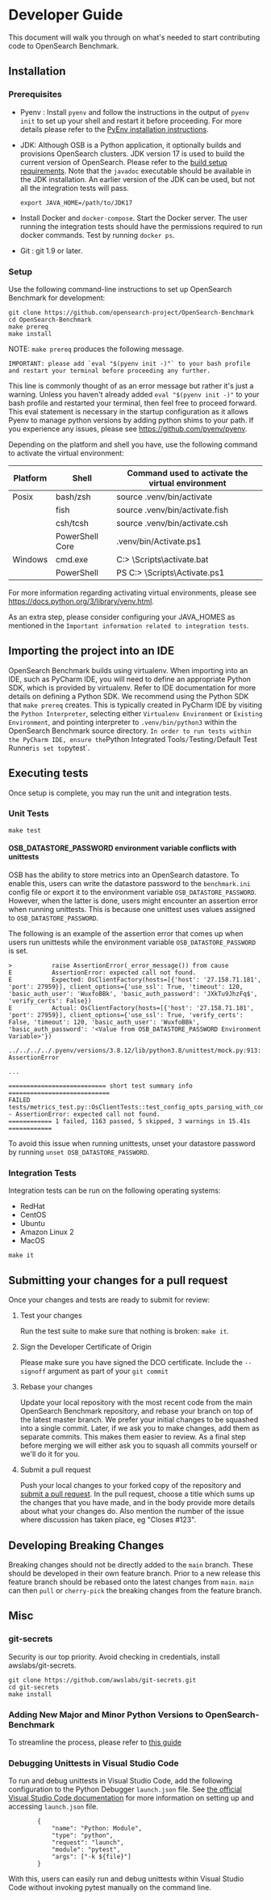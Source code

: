# Developer Guide

This document will walk you through on what's needed to start contributing code to OpenSearch Benchmark.

## Installation

### Prerequisites

  - Pyenv : Install `pyenv` and follow the instructions in the output of `pyenv init` to set up your shell and restart it before proceeding.
    For more details please refer to the [PyEnv installation instructions](https://github.com/pyenv/pyenv#installation).

  - JDK: Although OSB is a Python application, it optionally builds and provisions OpenSearch clusters.  JDK version 17 is used to build the current version of OpenSearch.  Please refer to the [build setup requirements](https://github.com/opensearch-project/OpenSearch/blob/ca564fd04f5059cf9e3ce8aba442575afb3d99f1/DEVELOPER_GUIDE.md#install-prerequisites).
    Note that the `javadoc` executable should be available in the JDK installation.  An earlier version of the JDK can be used, but not all the integration tests will pass.

    ```
    export JAVA_HOME=/path/to/JDK17

    ```

  - Install Docker and `docker-compose`.  Start the Docker server.  The user running the integration tests should have the permissions required to run docker commands.  Test by running `docker ps`.

  - Git : git 1.9 or later.

### Setup

Use the following command-line instructions to set up OpenSearch Benchmark for development:
```
git clone https://github.com/opensearch-project/OpenSearch-Benchmark
cd OpenSearch-Benchmark
make prereq
make install
```

NOTE: `make prereq` produces the following message.
```
IMPORTANT: please add `eval "$(pyenv init -)"` to your bash profile and restart your terminal before proceeding any further.
```
This line is commonly thought of as an error message but rather it's just a warning. Unless you haven't already added `eval "$(pyenv init -)"` to your bash profile and restarted your terminal, then feel free to proceed forward. This eval statement is necessary in the startup configuration as it allows Pyenv to manage python versions by adding python shims to your path. If you experience any issues, please see https://github.com/pyenv/pyenv.

Depending on the platform and shell you have, use the following command to activate the virtual environment:

| Platform | Shell | Command used to activate the virtual environment |
| --------------- | --------- | ------------------------------------- |
| Posix| bash/zsh | source .venv/bin/activate |
| | fish | source .venv/bin/activate.fish |
| | csh/tcsh | source .venv/bin/activate.csh |
|  | PowerShell Core | .venv/bin/Activate.ps1 |
| Windows | cmd.exe| C:\> <venv>\Scripts\activate.bat |
| | PowerShell | PS C:\> <venv>\Scripts\Activate.ps1 |

For more information regarding activating virtual environments, please see https://docs.python.org/3/library/venv.html.

As an extra step, please consider configuring your JAVA_HOMES as mentioned in the `Important information related to integration tests`.

## Importing the project into an IDE

OpenSearch Benchmark builds using virtualenv. When importing into an IDE, such as PyCharm IDE, you will need to define an appropriate Python SDK, which is provided by virtualenv.
Refer to IDE documentation for more details on defining a Python SDK. We recommend using the Python SDK that `make prereq` creates.
This is typically created in PyCharm IDE by visiting the `Python Interpreter`, selecting either `Virtualenv Environment` or `Existing Environment`, and pointing interpreter to `.venv/bin/python3` within the OpenSearch Benchmark source directory.
`
In order to run tests within the PyCharm IDE, ensure the `Python Integrated Tools` / `Testing` / `Default Test Runner` is set to `pytest`.

## Executing tests

Once setup is complete, you may run the unit and integration tests.

### Unit Tests

```
make test

```

#### OSB_DATASTORE_PASSWORD environment variable conflicts with unittests
OSB has the ability to store metrics into an OpenSearch datastore. To enable this, users can write the datastore password to the `benchmark.ini` config file or export it to the environment variable `OSB_DATASTORE_PASSWORD`. However, when the latter is done, users might encounter an assertion error when running unittests. This is because one unittest uses values assigned to `OSB_DATASTORE_PASSWORD`.

The following is an example of the assertion error that comes up when users run unittests while the environment variable `OSB_DATASTORE_PASSWORD` is set.
```
>           raise AssertionError(_error_message()) from cause
E           AssertionError: expected call not found.
E           Expected: OsClientFactory(hosts=[{'host': '27.158.71.181', 'port': 27959}], client_options={'use_ssl': True, 'timeout': 120, 'basic_auth_user': 'WuxfoBBk', 'basic_auth_password': 'JXkTu9JhzFq$', 'verify_certs': False})
E           Actual: OsClientFactory(hosts=[{'host': '27.158.71.181', 'port': 27959}], client_options={'use_ssl': True, 'verify_certs': False, 'timeout': 120, 'basic_auth_user': 'WuxfoBBk', 'basic_auth_password': '<Value from OSB_DATASTORE_PASSWORD Environment Variable>'})

../../../../.pyenv/versions/3.8.12/lib/python3.8/unittest/mock.py:913: AssertionError

...

=========================== short test summary info ============================
FAILED tests/metrics_test.py::OsClientTests::test_config_opts_parsing_with_config - AssertionError: expected call not found.
============ 1 failed, 1163 passed, 5 skipped, 3 warnings in 15.41s ============
```
To avoid this issue when running unittests, unset your datastore password by running `unset OSB_DATASTORE_PASSWORD`.

### Integration Tests

Integration tests can be run on the following operating systems:
  * RedHat
  * CentOS
  * Ubuntu
  * Amazon Linux 2
  * MacOS


```
make it

```

## Submitting your changes for a pull request

Once your changes and tests are ready to submit for review:

1. Test your changes

    Run the test suite to make sure that nothing is broken: `make it`.

2. Sign the Developer Certificate of Origin

    Please make sure you have signed the DCO certificate. Include the `--signoff` argument as part of your `git commit`

3. Rebase your changes

    Update your local repository with the most recent code from the main OpenSearch Benchmark repository, and rebase your branch on top of the latest master branch. We prefer your initial changes to be squashed into a single commit. Later, if we ask you to make changes, add them as separate commits.  This makes them easier to review.  As a final step before merging we will either ask you to squash all commits yourself or we'll do it for you.

4. Submit a pull request

    Push your local changes to your forked copy of the repository and [submit a pull request](https://help.github.com/articles/using-pull-requests). In the pull request, choose a title which sums up the changes that you have made, and in the body provide more details about what your changes do. Also mention the number of the issue where discussion has taken place, eg "Closes #123".

## Developing Breaking Changes
Breaking changes should not be directly added to the `main` branch. These should be developed in their own feature branch. Prior to a new release this feature branch should be rebased onto the latest changes from `main`. `main` can then `pull` or `cherry-pick` the breaking changes from the feature branch.

## Misc

### git-secrets
Security is our top priority. Avoid checking in credentials, install awslabs/git-secrets.

```
git clone https://github.com/awslabs/git-secrets.git
cd git-secrets
make install
```
### Adding New Major and Minor Python Versions to OpenSearch-Benchmark
To streamline the process, please refer to [this guide](./PYTHON_SUPPORT_GUIDE.md)

### Debugging Unittests in Visual Studio Code
To run and debug unittests in Visual Studio Code, add the following configuration to the Python Debugger `launch.json` file. See [the official Visual Studio Code documentation](https://code.visualstudio.com/docs/editor/debugging) for more information on setting up and accessing `launch.json` file.
```
        {
            "name": "Python: Module",
            "type": "python",
            "request": "launch",
            "module": "pytest",
            "args": ["-k ${file}"]
        }
```
With this, users can easily run and debug unittests within Visual Studio Code without invoking pytest manually on the command line.